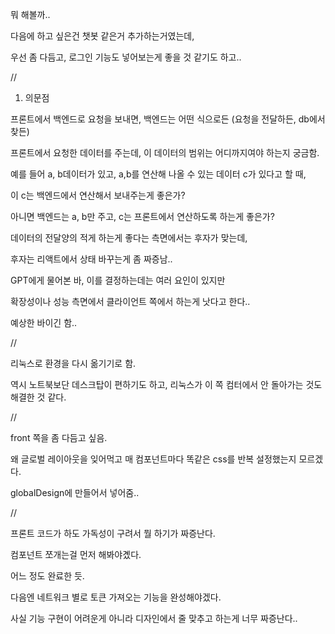 뭐 해볼까..

다음에 하고 싶은건 챗봇 같은거 추가하는거였는데,

우선 좀 다듬고, 로그인 기능도 넣어보는게 좋을 것 같기도 하고..

//

1. 의문점

프론트에서 백엔드로 요청을 보내면, 백엔드는 어떤 식으로든 (요청을 전달하든, db에서 찾든)

프론트에서 요청한 데이터를 주는데, 이 데이터의 범위는 어디까지여야 하는지 궁금함.

예를 들어 a, b데이터가 있고, a,b를 연산해 나올 수 있는 데이터 c가 있다고 할 때,

이 c는 백엔드에서 연산해서 보내주는게 좋은가?

아니면 백엔드는 a, b만 주고, c는 프론트에서 연산하도록 하는게 좋은가?

데이터의 전달양의 적게 하는게 좋다는 측면에서는 후자가 맞는데,

후자는 리액트에서 상태 바꾸는게 좀 짜증남..

GPT에게 물어본 바, 이를 결정하는데는 여러 요인이 있지만

확장성이나 성능 측면에서 클라이언트 쪽에서 하는게 낫다고 한다..

예상한 바이긴 함..

//

리눅스로 환경을 다시 옮기기로 함.

역시 노트북보단 데스크탑이 편하기도 하고, 리눅스가 이 쪽 컴터에서 안 돌아가는 것도 해결한 것 같다.

//

front 쪽을 좀 다듬고 싶음.

왜 글로벌 레이아웃을 잊어먹고 매 컴포넌트마다 똑같은 css를 반복 설정했는지 모르겠다.

globalDesign에 만들어서 넣어줌..

//

프론트 코드가 하도 가독성이 구려서 뭘 하기가 짜증난다.

컴포넌트 쪼개는걸 먼저 해봐야곘다.

어느 정도 완료한 듯.

다음엔 네트워크 별로 토큰 가져오는 기능을 완성해야겠다.

사실 기능 구현이 어려운게 아니라 디자인에서 줄 맞추고 하는게 너무 짜증난다..
